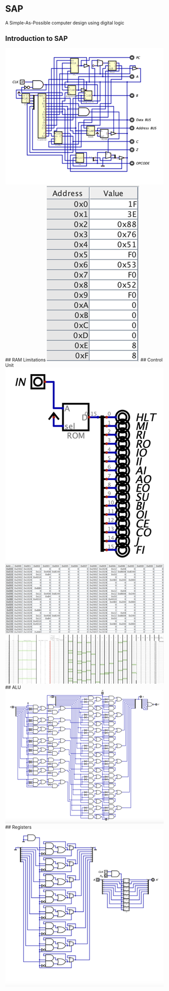 # SAP
A Simple-As-Possible computer design using digital logic

## Introduction to SAP
<img src="Images/SAP.png">
## RAM Limitations
<img src="Images/RAM.png">
## Control Unit
<img src="Images/Control.png">
<img src="Images/ROM.png">
<img src="Images/Microinstructions.png">
## ALU
<img src="Images/ALU.png">
## Registers
<img src="Images/Register.png">

